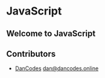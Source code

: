 # JavaScript

## Welcome to JavaScript

## Contributors

* [DanCodes](https://dancodes.online) [dan@dancodes.online](mailto:dan@dancodes.online)

